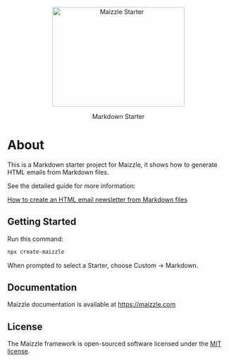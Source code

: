 <div align="center">
  <p>
    <a href="https://maizzle.com" target="_blank">
      <picture>
        <source media="(prefers-color-scheme: dark)" srcset="https://github.com/maizzle/maizzle/raw/master/.github/logo-dark.svg">
        <img alt="Maizzle Starter" src="https://github.com/maizzle/maizzle/raw/master/.github/logo-light.svg" width="300" height="225" style="max-width: 100%;">
      </picture>
    </a>
  </p>
  <p>Markdown Starter</p>
</div>

# About

This is a Markdown starter project for Maizzle, it shows how to generate HTML emails from Markdown files.

See the detailed guide for more information:

[How to create an HTML email newsletter from Markdown files](https://maizzle.com/guides/markdown-emails)

## Getting Started

Run this command:

```bash
npx create-maizzle
```

When prompted to select a Starter, choose Custom → Markdown.

## Documentation

Maizzle documentation is available at https://maizzle.com

## License

The Maizzle framework is open-sourced software licensed under the [MIT license](https://opensource.org/licenses/MIT).
